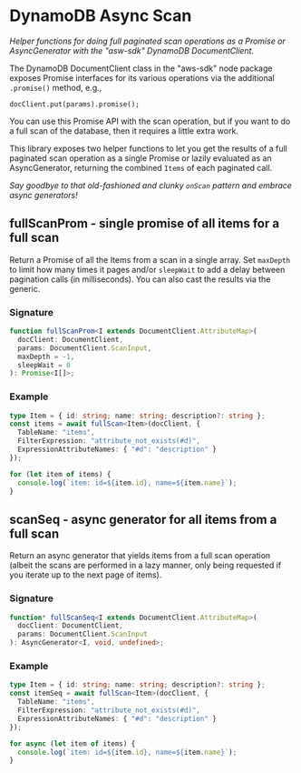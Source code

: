 # DynamoDB Async Scan

_Helper functions for doing full paginated scan operations as a Promise or AsyncGenerator with the "asw-sdk" DynamoDB DocumentClient._

The DynamoDB DocumentClient class in the "aws-sdk" node package exposes Promise interfaces for its various operations via the additional `.promise()` method, e.g.,

```
docClient.put(params).promise();
```

You can use this Promise API with the scan operation, but if you want to do a full scan of the database, then it requires a little extra work.

This library exposes two helper functions to let you get the results of a full paginated scan operation as a single Promise or lazily evaluated as an AsyncGenerator, returning the combined `Items` of each paginated call.

_Say goodbye to that old-fashioned and clunky `onScan` pattern and embrace async generators!_

## fullScanProm - single promise of all items for a full scan

Return a Promise of all the Items from a scan in a single array. Set `maxDepth` to limit how many times it pages and/or `sleepWait` to add a delay between pagination calls (in milliseconds). You can also cast the results via the generic.

### Signature

```typescript
function fullScanProm<I extends DocumentClient.AttributeMap>(
  docClient: DocumentClient,
  params: DocumentClient.ScanInput,
  maxDepth = -1,
  sleepWait = 0
): Promise<I[]>;
```

### Example

```typescript
type Item = { id: string; name: string; description?: string };
const items = await fullScan<Item>(docClient, {
  TableName: "items",
  FilterExpression: "attribute_not_exists(#d)",
  ExpressionAttributeNames: { "#d": "description" }
});

for (let item of items) {
  console.log(`item: id=${item.id}, name=${item.name}`);
}
```

## scanSeq - async generator for all items from a full scan

Return an async generator that yields items from a full scan operation (albeit the scans are performed in a lazy manner, only being requested if you iterate up to the next page of items).

### Signature

```typescript
function* fullScanSeq<I extends DocumentClient.AttributeMap>(
  docClient: DocumentClient,
  params: DocumentClient.ScanInput
): AsyncGenerator<I, void, undefined>;
```

### Example

```typescript
type Item = { id: string; name: string; description?: string };
const itemSeq = await fullScan<Item>(docClient, {
  TableName: "items",
  FilterExpression: "attribute_not_exists(#d)",
  ExpressionAttributeNames: { "#d": "description" }
});

for async (let item of items) {
  console.log(`item: id=${item.id}, name=${item.name}`);
}
```
